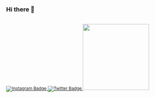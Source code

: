 ### Hi there 👋

  <sup>
    <br/>
    <a href="https://www.instagram.com/__________lucas7/">
      <img alt="Instagram Badge" src="https://img.shields.io/badge/-Instagram-8134af?&logoColor=fefefe&logo=instagram"/>
    </a> 
    <a href="https://twitter.com/_____lucas7">
      <img alt="Twitter Badge" src="https://img.shields.io/badge/-twitter-8134af?&logoColor=fff&logo=twitter"/>
    </a>
   <img height="180em" src="https://github-readme-stats.vercel.app/api/top-langs/?username=c0nect&layout=compact&theme=tokyonight"/>

  </sup>
</h1>
